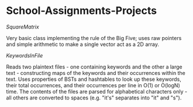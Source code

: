 # School-Assignments-Projects
*SquareMatrix*

  Very basic class implementing the rule of the Big Five; uses raw pointers and simple arithmetic to make a single vector act as a 2D array.
  
*KeywordsInFile*

  Reads two plaintext files - one containing keywords and the other a large text - constructing maps of the keywords and their occurrences within the text.
  Uses properties of BSTs and hashtables to look up these keywords, their total occurrences, and their occurrences per line in O(1) or O(logN) time.
  The contents of the files are parsed for alphabetical characters only - all others are converted to spaces (e.g. "it's" separates into "it" and "s").
